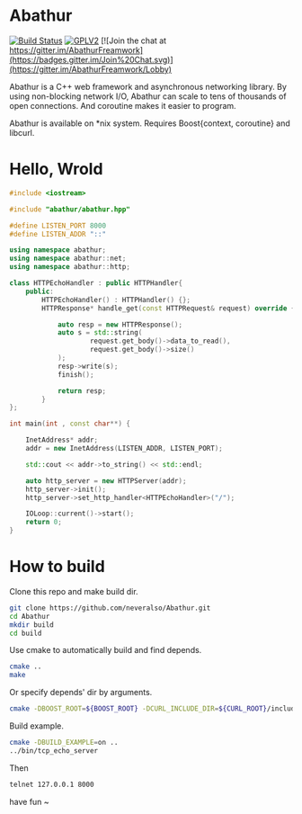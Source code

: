 # Abathur

[![Build Status](https://travis-ci.org/neveralso/Abathur.svg?branch=master)](https://travis-ci.org/neveralso/Abathur)  [![GPLV2](https://img.shields.io/badge/License-GPLV2-brightgreen.svg)](http://www.gnu.org/licenses/gpl-2.0.html)  [![Join the chat at https://gitter.im/AbathurFreamwork](https://badges.gitter.im/Join%20Chat.svg)](https://gitter.im/AbathurFreamwork/Lobby)

Abathur is a C++ web framework and asynchronous networking library.
By using non-blocking network I/O,
Abathur can scale to tens of thousands of open connections. And
coroutine makes it easier to program.

Abathur is available on *nix system. Requires Boost{context, coroutine} and libcurl.


# Hello, Wrold

```c++
#include <iostream>

#include "abathur/abathur.hpp"

#define LISTEN_PORT 8000
#define LISTEN_ADDR "::"

using namespace abathur;
using namespace abathur::net;
using namespace abathur::http;

class HTTPEchoHandler : public HTTPHandler{
    public:
        HTTPEchoHandler() : HTTPHandler() {};
        HTTPResponse* handle_get(const HTTPRequest& request) override {

            auto resp = new HTTPResponse();
            auto s = std::string(
                    request.get_body()->data_to_read(),
                    request.get_body()->size()
            );
            resp->write(s);
            finish();

            return resp;
        }
};

int main(int , const char**) {

    InetAddress* addr;
    addr = new InetAddress(LISTEN_ADDR, LISTEN_PORT);

    std::cout << addr->to_string() << std::endl;

    auto http_server = new HTTPServer(addr);
    http_server->init();
    http_server->set_http_handler<HTTPEchoHandler>("/");

    IOLoop::current()->start();
    return 0;
}
```


# How to build 

Clone this repo and make build dir.
```sh
git clone https://github.com/neveralso/Abathur.git
cd Abathur
mkdir build
cd build
```

Use cmake to automatically build and find depends.
```sh
cmake ..
make
```

Or specify depends' dir by arguments.
```sh
cmake -DBOOST_ROOT=${BOOST_ROOT} -DCURL_INCLUDE_DIR=${CURL_ROOT}/include -DCURL_LIBRARY=${CURL_ROOT}/lib ..
```

Build example.
```sh
cmake -DBUILD_EXAMPLE=on ..
../bin/tcp_echo_server

```

Then

```sh
telnet 127.0.0.1 8000
```

have fun ~

